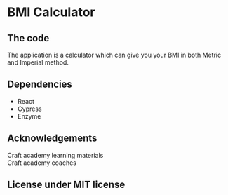 # BMI Calculator

## The code
The application is a calculator which can give you your BMI in both Metric and Imperial method.

## Dependencies
- React
- Cypress
- Enzyme

## Acknowledgements
Craft academy learning materials\
Craft academy coaches

## License under MIT license